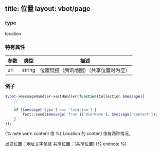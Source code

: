 title: 位置
layout: vbot/page
---
### type

location

### 特有属性

参数 | 类型 | 描述
--- | --- | ---
url | string | 位置链接（腾讯地图）（共享位置时为空）

### 例子

```php
$vbot->messageHandler->setHandler(function(Collection $message){
    // ...

    if ($message['type'] === 'location') {
        Text::send($message['from']['UserName'], $message['content']);
    }
});
```

{% note warn content 值 %}
Location 的 content 值有两种情况。

发送位置：地址文字信息
共享位置：[共享位置]
{% endnote %}